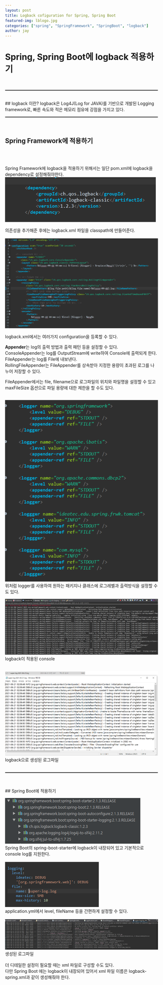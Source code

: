 ```yaml
---
layout: post
title: Logback cofiguration for Spring, Spring Boot
featured-img: lblogo.jpg
categories: ["spring", "SpringFramework", "SpringBoot", "logback"]
author: jay
---
```


# Spring, Spring Boot에 logback 적용하기
<br>
<hr style="border:1px solid gray">
<br>
## logback 이란?
logback은 Log4J(Log for JAVA)를 기반으로 개발된 Logging framework로, 빠른 속도와 적은 메모리 점유에 강점을 가지고 있다.
<br>
<hr style="border:1px solid gray">
<br>

## Spring Framework에 적용하기
<br>
<br>

Spring Framework에 logback을 적용하기 위해서는 일단 pom.xml에 logback을 dependency로 설정해줘야한다.
<br>
![pom_logback](../image/jay/pom_logback.PNG)
<br>

의존성을 추가해준 후에는 logback.xml 파일을 classpath에 만들어준다.
<br> 
<br>
![logback_xml](../image/jay/logback_xml.PNG)
<br>

logback.xml에서는 여러가지 configuration을 등록할 수 있다.
<br>

**Appender**는 log의 출력 방법과 출력 패턴 등을 설정할 수 있다.
<br>
ConsoleAppender는 log를 OutputStream에 write하여 Console에 출력되게 한다.
<br>
FileAppender는 log를 File에 내보낸다.
<br>
RollingFileAppender는 FileAppender를 상속받아 지정한 용량이 초과된 로그를 나누어 저장할 수 있다.
<br>

FileAppender에서는 file, filename으로 로그파일의 위치와 파일명을 설정할 수 있고 maxFileSize 옵션으로 파일 용량에 대한 제한을 할 수도 있다.
<br>
<br>

![log_add](../image/jay/log_add.PNG)
<br>
위처럼 logger를 사용하여 원하는 패키지나 클래스에 로그레벨과 출력방식을 설정할 수도 있다.
<br>

![logback_console](../image/jay/logback_console.PNG)
<br>
logback이 적용된 console
<br>
<br>

![logfile](../image/jay/logfile.PNG)
<br>
logback으로 생성된 로그파일
<br>
<br>
<hr style="border:1px solid gray">
<br>
<br>
## Spring Boot에 적용하기
<br>

![springboot](../image/jay/springboot_logback.png)
<br>
Spring Boot의 spring-boot-starter에 logback이 내장되어 있고 기본적으로 console log를 지원한다.
<br>
<br>
![application.yml_logback](../image/jay/boot_logback_yml.PNG)
<br>
application.yml에서 level, fileName 등을 간편하게 설정할 수 있다.
<br>
<br>
![boot_log_file](../image/jay/boot_log.PNG)
생성된 로그파일
<br>
<br>
더 디테일한 설정이 필요할 때는 xml 파일로 구성할 수도 있다.
<br>
다만 Spring Boot 에는 logback이 내장되어 있어서 xml 파일 이름은 logback-spring.xml과 같이 생성해줘야 한다.
<br>
<br>















